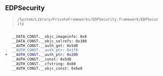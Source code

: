 ## EDPSecurity

> `/System/Library/PrivateFrameworks/EDPSecurity.framework/EDPSecurity`

```diff

   __DATA_CONST.__objc_imageinfo: 0x8
   __DATA_CONST.__objc_selrefs: 0x180
   __AUTH_CONST.__auth_got: 0x5d8
-  __AUTH_CONST.__auth_ptr: 0x1f8
+  __AUTH_CONST.__auth_ptr: 0x200
   __AUTH_CONST.__const: 0x5d8
   __AUTH_CONST.__cfstring: 0x80
   __AUTH_CONST.__objc_const: 0x6e8

```
